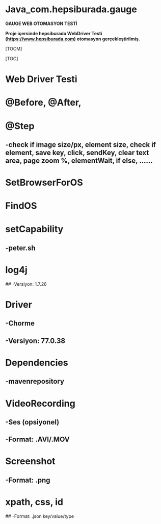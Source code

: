# Java_com.hepsiburada.gauge


**GAUGE WEB OTOMASYON TESTİ**

**Proje içersinde hepsiburada WebDriver Testi (https://www.hepsiburada.com) otomasyon gerçekleştirilmiş.**

[TOCM]

[TOC]

# Web Driver Testi
# @Before, @After,  
# @Step
##     -check if image size/px, element size, check if element, save key, click, sendKey, clear text area, page zoom %, elementWait, if else, ......
# SetBrowserForOS
# FindOS
# setCapability
## -peter.sh
# log4j
## -Versiyon: 1.7.26
# Driver
## -Chorme
## -Versiyon: 77.0.38
# Dependencies
## -mavenrepository
# VideoRecording
## -Ses (opsiyonel) 
## -Format: .AVI/.MOV
# Screenshot
## -Format: .png
#  xpath, css, id 
## -Format: .json key/value/type
